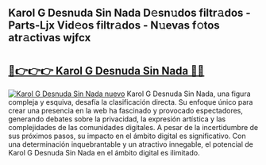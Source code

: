 ## Karol G Desnuda Sin Nada D𝚎sn𝚞dos filtr𝚊dos - Parts-Ljx Vid𝚎os filtr𝚊dos - N𝚞evas f𝚘tos atr𝚊ctivas wjfcx

# <h2><a href="http://mbbgvm.tromn.icu/?c=Karol+G+Desnuda+Sin+Nada">🔗👉👉👉 Karol G Desnuda Sin Nada 🔗🔗</a></h2>

[![Karol G Desnuda Sin Nada nuevo](https://i.imgur.com/pEAQMta.gif)](http://mbbgvm.tromn.icu/?c=Karol+G+Desnuda+Sin+Nada)
Karol G Desnuda Sin Nada, una figura compleja y esquiva, desafía la clasificación directa. Su enfoque único para crear una presencia en la web ha fascinado y provocado espectadores, generando debates sobre la privacidad, la expresión artística y las complejidades de las comunidades digitales. A pesar de la incertidumbre de sus próximos pasos, su impacto en el ámbito digital es significativo. Con una determinación inquebrantable y un atractivo innegable, el potencial de Karol G Desnuda Sin Nada en el ámbito digital es ilimitado.
